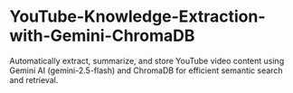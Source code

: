 # YouTube-Knowledge-Extraction-with-Gemini-ChromaDB
Automatically extract, summarize, and store YouTube video content using Gemini AI (gemini-2.5-flash) and ChromaDB for efficient semantic search and retrieval.
